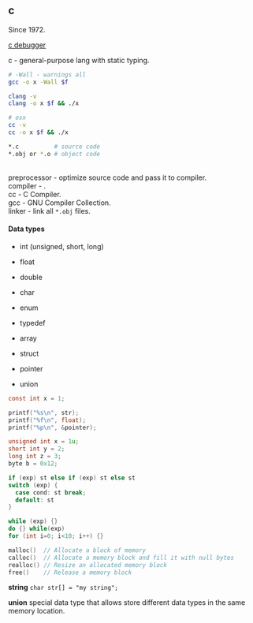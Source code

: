 c
-
Since 1972.

[c debugger](https://web.eecs.umich.edu/~sugih/pointers/summary.html)

c -  general-purpose lang with static typing.

````sh
# -Wall - warnings all
gcc -o x -Wall $f

clang -v
clang -o x $f && ./x

# osx
cc -v
cc -o x $f && ./x

*.c          # source code
*.obj or *.o # object code
````

<br>preprocessor - optimize source code and pass it to compiler.
<br>compiler - .
<br>cc - C Compiler.
<br>gcc - GNU Compiler Collection.
<br>linker - link all `*.obj` files.

#### Data types

* int (unsigned, short, long)
* float
* double
* char

* enum
* typedef

* array
* struct
* pointer
* union

````c
const int x = 1;

printf("%s\n", str);
printf("%f\n", float);
printf("%p\n", &pointer);

unsigned int x = 1u;
short int y = 2;
long int z = 3;
byte b = 0x12;

if (exp) st else if (exp) st else st
switch (exp) {
  case cond: st break;
  default: st
}

while (exp) {}
do {} while(exp)
for (int i=0; i<10; i++) {}

malloc()  // Allocate a block of memory
calloc()  // Allocate a memory block and fill it with null bytes
realloc() // Resize an allocated memory block
free()    // Release a memory block
````

**string** `char str[] = "my string";`

**union** special data type that allows store different data types in the same memory location.
